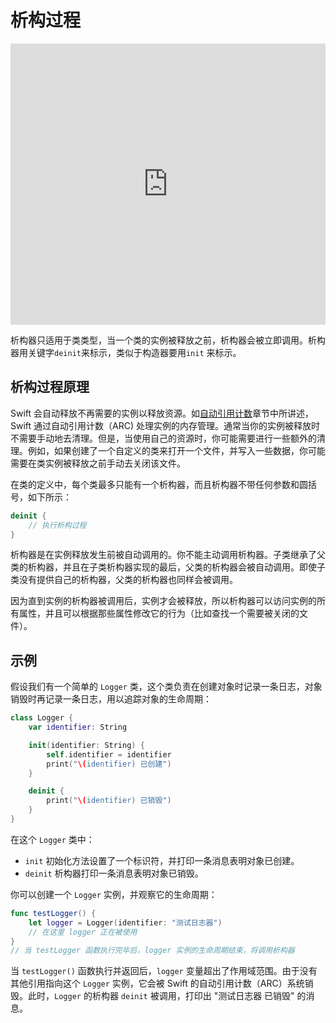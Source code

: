 # 析构过程

<iframe style="border:none" width="100%" height="450" src="https://whimsical.com/embed/F3dSWwsTmobyeoMd2xdnJ9"></iframe>

析构器只适用于类类型，当一个类的实例被释放之前，析构器会被立即调用。析构器用关键字`deinit`来标示，类似于构造器要用`init` 来标示。

## 析构过程原理

Swift 会自动释放不再需要的实例以释放资源。如[自动引用计数](./auto_ref_count.md)章节中所讲述，Swift 通过自动引用计数（ARC) 处理实例的内存管理。通常当你的实例被释放时不需要手动地去清理。但是，当使用自己的资源时，你可能需要进行一些额外的清理。例如，如果创建了一个自定义的类来打开一个文件，并写入一些数据，你可能需要在类实例被释放之前手动去关闭该文件。

在类的定义中，每个类最多只能有一个析构器，而且析构器不带任何参数和圆括号，如下所示：

```swift
deinit {
    // 执行析构过程
}
```

析构器是在实例释放发生前被自动调用的。你不能主动调用析构器。子类继承了父类的析构器，并且在子类析构器实现的最后，父类的析构器会被自动调用。即使子类没有提供自己的析构器，父类的析构器也同样会被调用。

因为直到实例的析构器被调用后，实例才会被释放，所以析构器可以访问实例的所有属性，并且可以根据那些属性修改它的行为（比如查找一个需要被关闭的文件）。

## 示例

假设我们有一个简单的 `Logger` 类，这个类负责在创建对象时记录一条日志，对象销毁时再记录一条日志，用以追踪对象的生命周期：

```swift
class Logger {
    var identifier: String

    init(identifier: String) {
        self.identifier = identifier
        print("\(identifier) 已创建")
    }

    deinit {
        print("\(identifier) 已销毁")
    }
}
```

在这个 `Logger` 类中：
- `init` 初始化方法设置了一个标识符，并打印一条消息表明对象已创建。
- `deinit` 析构器打印一条消息表明对象已销毁。

你可以创建一个 `Logger` 实例，并观察它的生命周期：

```swift
func testLogger() {
    let logger = Logger(identifier: "测试日志器")
    // 在这里 logger 正在被使用
}
// 当 testLogger 函数执行完毕后，logger 实例的生命周期结束，将调用析构器
```

当 `testLogger()` 函数执行并返回后，`logger` 变量超出了作用域范围。由于没有其他引用指向这个 `Logger` 实例，它会被 Swift 的自动引用计数（ARC）系统销毁。此时，`Logger` 的析构器 `deinit` 被调用，打印出 "测试日志器 已销毁" 的消息。



